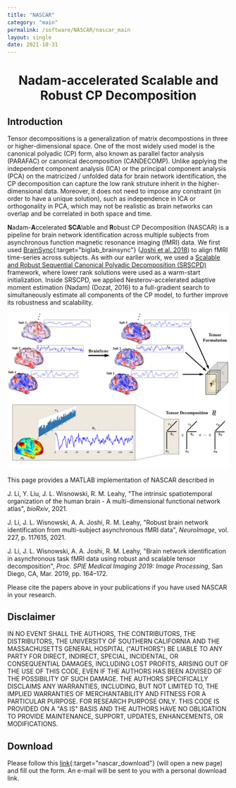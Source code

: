 ```yaml
---
title: "NASCAR"
category: "main"
permalink: /software/NASCAR/nascar_main
layout: single
date: 2021-10-31
---
```


# **<center>Nadam-accelerated Scalable and Robust CP Decomposition</center>**

## Introduction

Tensor decompositions is a generalization of matrix decompostions in three or higher-dimensional space. One of the most widely used model is the canonical polyadic (CP) form, also known as parallel factor analysis (PARAFAC) or canonical decomposition (CANDECOMP). Unlike applying the independent component analysis (ICA) or the principal component analysis (PCA) on the matricized / unfolded data for brain network identification, the CP decomposition can capture the low rank struture inherit in the higher-dimensional data. Moreover, it does not need to impose any constraint (in order to have a unique solution), such as independence in ICA or orthogonality in PCA, which may not be realistic as brain networks can overlap and be correlated in both space and time.

**N**adam-**A**ccelerated **SCA**lable and **R**obust CP Decomposition (NASCAR) is a pipeline for brain network identification across multiple subjects from asynchronous function magnetic resonance imaging (fMRI) data. We first used [BrainSync](https://neuroimage.usc.edu/neuro/Resources/BrainSync){:target="biglab_brainsync"} ([Joshi et al. 2018](/files/bib/Joshi_2018_NeuroImage_Are.bib)) to align fMRI time-series across subjects. As with our earlier work, we used a [Scalable and Robust Sequential Canonical Polyadic Decomposition (SRSCPD)](/software/SRSCPD_ALS/srscpd_als_main) framework, where lower rank solutions were used as a warm-start initialization. Inside SRSCPD, we applied Nesterov-accelerated adaptive moment estimation (Nadam) (Dozat, 2016) to a full-gradient search to simultaneously estimate all components of the CP model, to further improve its robustness and scalability.

![](/images/software/NASCAR/NASCAR.jpg)

This page provides a MATLAB implementation of NASCAR described in

J. Li, Y. Liu, J. L. Wisnowski, R. M. Leahy, "The intrinsic spatiotemporal organization of the human brain - A multi-dimensional functional network atlas", *bioRxiv*, 2021. &nbsp; [<i class="fa fa-quote-right"></i>](/files/bib/Li_2021_bioRxiv_Intrinsic.bib)

J. Li, J. L. Wisnowski, A. A. Joshi, R. M. Leahy, "Robust brain network identification from multi-subject asynchronous fMRI data", *NeuroImage*, vol. 227, p. 117615, 2021. &nbsp; [<i class="fa fa-quote-right"></i>](/files/bib/Li_2021_NeuroImage_Robust.bib)

J. Li, J. L. Wisnowski, A. A. Joshi, R. M. Leahy, "Brain network identification in asynchronous task fMRI data using robust and scalable tensor decomposition", *Proc. SPIE Medical Imaging 2019: Image Processing*, San Diego, CA, Mar. 2019, pp. 164–172. &nbsp; [<i class="fa fa-quote-right"></i>](/files/bib/Li_2019_SPIEMI_Brain.bib)

Please cite the papers above in your publications if you have used NASCAR in your research.

## Disclaimer

IN NO EVENT SHALL THE AUTHORS, THE CONTRIBUTORS, THE DISTRIBUTORS, THE UNIVERSITY OF SOUTHERN CALIFORNIA AND THE MASSACHUSETTS GENERAL HOSPITAL ("AUTHORS") BE LIABLE TO ANY PARTY FOR DIRECT, INDIRECT, SPECIAL, INCIDENTAL, OR CONSEQUENTIAL DAMAGES, INCLUDING LOST PROFITS, ARISING OUT OF THE USE OF THIS CODE, EVEN IF THE AUTHORS HAS BEEN ADVISED OF THE POSSIBILITY OF SUCH DAMAGE. THE AUTHORS SPECIFICALLY DISCLAIMS ANY WARRANTIES, INCLUDING, BUT NOT LIMITED TO, THE IMPLIED WARRANTIES OF MERCHANTABILITY AND FITNESS FOR A PARTICULAR PURPOSE. FOR RESEARCH PURPOSE ONLY. THIS CODE IS PROVIDED ON A "AS IS" BASIS AND THE AUTHORS HAVE NO OBLIGATION TO PROVIDE MAINTENANCE, SUPPORT, UPDATES, ENHANCEMENTS, OR MODIFICATIONS.

## Download

Please follow this [link](https://software.imagicastle.com:48877/download.php?app=nascar){:target="nascar_download"} (will open a new page) and fill out the form. An e-mail will be sent to you with a personal download link. 
